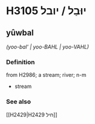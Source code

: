 # H3105 יוּבַל / יובל

## yûwbal

_(yoo-bal' | yoo-BAHL | yoo-VAHL)_

### Definition

from H2986; a stream; river; n-m

- stream

### See also

[[H2429|H2429 חיל]]
